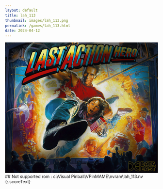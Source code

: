 ```yaml
---
layout: default
title: lah_113
thumbnail: images/lah_113.png
permalink: /games/lah_113.html
date: 2024-04-12
---
```


<img src="../images/lah_113.png" class="gameThumbnail img-fluid mx-auto align-middle">
## Not supported rom : c:\Visual Pinball\VPinMAME\nvram\lah_113.nv
{:.scoreText}


